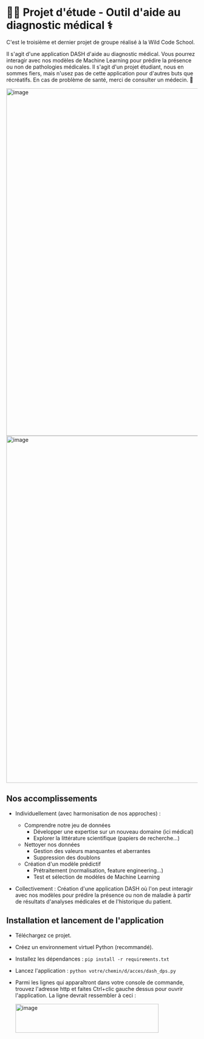 # 🧑‍🎓 Projet d'étude - Outil d'aide au diagnostic médical ⚕️

C'est le troisième et dernier projet de groupe réalisé à la Wild Code School.

Il s'agit d'une application DASH d'aide au diagnostic médical. Vous pourrez interagir avec nos modèles de Machine Learning pour prédire la présence ou non de pathologies médicales. Il s'agit d'un projet étudiant, nous en sommes fiers, mais n'usez pas de cette application pour d'autres buts que récréatifs. En cas de problème de santé, merci de consulter un médecin. 🙏

<img width="1917" height="915" alt="image" src="https://github.com/user-attachments/assets/882def41-faff-4296-9018-f543cf6b0e0e" />

<img width="1917" height="914" alt="image" src="https://github.com/user-attachments/assets/54cd4a57-0c81-4dac-814b-959d9f0a476d" />

## Nos accomplissements

+ Individuellement (avec harmonisation de nos approches) :
  - Comprendre notre jeu de données
    * Développer une expertise sur un nouveau domaine (ici médical)
    * Explorer la littérature scientifique (papiers de recherche...)
  - Nettoyer nos données
    * Gestion des valeurs manquantes et aberrantes
    * Suppression des doublons
  - Création d'un modèle prédictif
    * Prétraitement (normalisation, feature engineering...)
    * Test et sélection de modèles de Machine Learning

+ Collectivement :
  Création d'une application DASH où l'on peut interagir avec nos modèles pour prédire la présence ou non de maladie à partir de résultats d'analyses médicales et de l'historique du patient.

## Installation et lancement de l'application

* Téléchargez ce projet.
* Créez un environnement virtuel Python (recommandé).
* Installez les dépendances : ```pip install -r requirements.txt```
* Lancez l'application : ```python votre/chemin/d/acces/dash_dps.py```
* Parmi les lignes qui apparaîtront dans votre console de commande, trouvez l'adresse http et faites Ctrl+clic gauche dessus pour ouvrir l'application. La ligne devrait ressembler à ceci :

  <img width="377" height="76" alt="image" src="https://github.com/user-attachments/assets/e08d460a-e2aa-467f-bebc-649572fecc92" />
